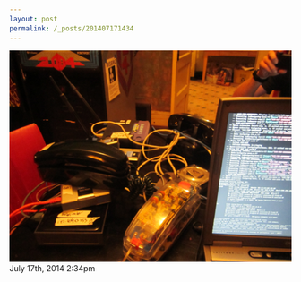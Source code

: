 ```yaml
---
layout: post
permalink: /_posts/201407171434
---
```


<img src="/images/blog/92082132709.jpg"/>

<div id="footer">
<span id="timestamp"> July 17th, 2014 2:34pm </span>
</div>
